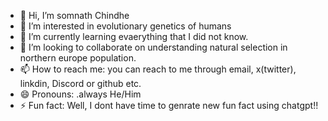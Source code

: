 - 👋 Hi, I’m somnath Chindhe
- 👀 I’m interested in evolutionary genetics of humans
- 🌱 I’m currently learning evaerything that I did not know.
- 💞️ I’m looking to collaborate on understanding natural selection in northern europe population.
- 📫 How to reach me: you can reach to me through email, x(twitter), linkdin, Discord or github etc.
- 😄 Pronouns: .always He/Him
- ⚡ Fun fact: Well, I dont have time to genrate new fun fact using chatgpt!!

<!---
somnath-utu/somnath-utu is a ✨ special ✨ repository because its `README.md` (this file) appears on your GitHub profile.
You can click the Preview link to take a look at your changes.
--->
